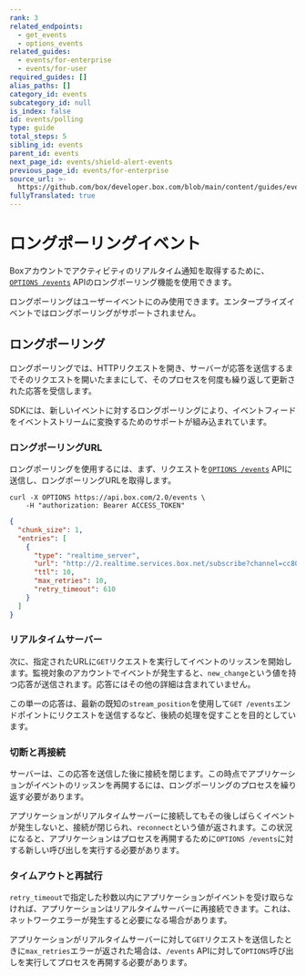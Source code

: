 ```yaml
---
rank: 3
related_endpoints:
  - get_events
  - options_events
related_guides:
  - events/for-enterprise
  - events/for-user
required_guides: []
alias_paths: []
category_id: events
subcategory_id: null
is_index: false
id: events/polling
type: guide
total_steps: 5
sibling_id: events
parent_id: events
next_page_id: events/shield-alert-events
previous_page_id: events/for-enterprise
source_url: >-
  https://github.com/box/developer.box.com/blob/main/content/guides/events/polling.md
fullyTranslated: true
---
```

# ロングポーリングイベント

Boxアカウントでアクティビティのリアルタイム通知を取得するために、[`OPTIONS /events`](e://options_events) APIのロングポーリング機能を使用できます。

<Samples id="options_events">

</Samples>

<Message warning>

ロングポーリングはユーザーイベントにのみ使用できます。エンタープライズイベントではロングポーリングがサポートされません。

</Message>

## ロングポーリング

ロングポーリングでは、HTTPリクエストを開き、サーバーが応答を送信するまでそのリクエストを開いたままにして、そのプロセスを何度も繰り返して更新された応答を受信します。

<Message>

SDKには、新しいイベントに対するロングポーリングにより、イベントフィードをイベントストリームに変換するためのサポートが組み込まれています。

</Message>

### ロングポーリングURL

ロングポーリングを使用するには、まず、リクエストを[`OPTIONS /events`](e://options_events) APIに送信し、ロングポーリングURLを取得します。

```curl
curl -X OPTIONS https://api.box.com/2.0/events \
    -H "authorization: Bearer ACCESS_TOKEN"
```

```json
{
  "chunk_size": 1,
  "entries": [
    {
      "type": "realtime_server",
      "url": "http://2.realtime.services.box.net/subscribe?channel=cc807c9c4869ffb1c81a&stream_type=all",
      "ttl": 10,
      "max_retries": 10,
      "retry_timeout": 610
    }
  ]
}
```

### リアルタイムサーバー

次に、指定されたURLに`GET`リクエストを実行してイベントのリッスンを開始します。監視対象のアカウントでイベントが発生すると、`new_change`という値を持つ応答が送信されます。応答にはその他の詳細は含まれていません。

この単一の応答は、最新の既知の`stream_position`を使用して`GET /events`エンドポイントにリクエストを送信するなど、後続の処理を促すことを目的としています。

### 切断と再接続

サーバーは、この応答を送信した後に接続を閉じます。この時点でアプリケーションがイベントのリッスンを再開するには、ロングポーリングのプロセスを繰り返す必要があります。

アプリケーションがリアルタイムサーバーに接続してもその後しばらくイベントが発生しないと、接続が閉じられ、`reconnect`という値が返されます。この状況になると、アプリケーションはプロセスを再開するために`OPTIONS /events`に対する新しい呼び出しを実行する必要があります。

### タイムアウトと再試行

`retry_timeout`で指定した秒数以内にアプリケーションがイベントを受け取らなければ、アプリケーションはリアルタイムサーバーに再接続できます。これは、ネットワークエラーが発生すると必要になる場合があります。

アプリケーションがリアルタイムサーバーに対して`GET`リクエストを送信したときに`max_retries`エラーが返された場合は、`/events` APIに対して`OPTIONS`呼び出しを実行してプロセスを再開する必要があります。
